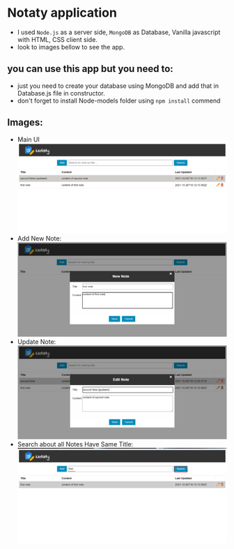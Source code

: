 # Notaty application

- I used `Node.js` as a server side, `MongoDB` as Database, Vanilla javascript with HTML, CSS client side.
- look to images bellow to see the app.


## you can use this app but you need to:
- just you need to create your database using MongoDB and add that in Database.js file in constructor.
- don't forget to install Node-models folder using `npm install` commend


## Images:
- Main UI
![Main UI](/images/showAllNotes.PNG)
- Add New Note:
![addNewNote](/images/addNewNote.PNG)
- Update Note:
![updateNote](/images/updateNote.PNG)
- Search about all Notes Have Same Title:
![search](/images/search.PNG)
